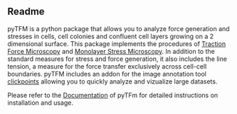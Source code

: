 ## Readme

pyTFM is a python package that allows you to analyze force generation and stresses in cells, cell colonies and confluent cell layers growing on a 2 dimensional surface. This package implements the procedures of [Traction Force Microscopy](https://www.ncbi.nlm.nih.gov/pubmed/11832345) and [Monolayer Stress Microscopy](https://journals.plos.org/plosone/article?id=10.1371/journal.pone.0055172). In addition to the standard measures for stress and force generation, it
also includes the line tension, a measure for the force transfer exclusively across cell-cell boundaries. 
pyTFM includes an addon for the image annotation tool [clickpoints](https://clickpoints.readthedocs.io/en/latest/) allowing you to quickly analyze and vizualize large datasets.

Please refer to the [Documentation](https://pytfm.readthedocs.io/en/latest/) of pyTFm for detailed instructions on installation and usage.
